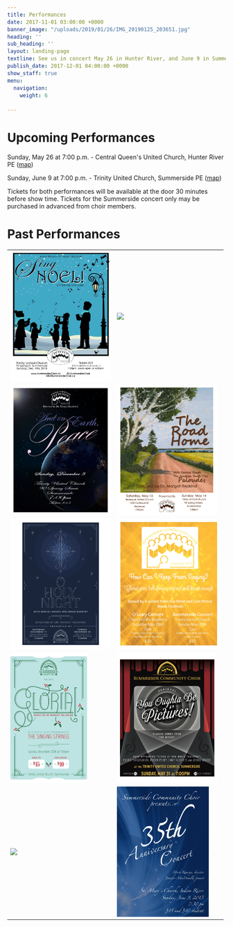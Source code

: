 ```yaml
---
title: Performances
date: 2017-11-01 03:00:00 +0000
banner_image: "/uploads/2019/01/26/IMG_20190125_203651.jpg"
heading: ''
sub_heading: ''
layout: landing-page
textline: See us in concert May 26 in Hunter River, and June 9 in Summerside
publish_date: 2017-12-01 04:00:00 +0000
show_staff: true
menu:
  navigation:
    weight: 6

---
```

# Upcoming Performances

Sunday, May 26 at 7:00 p.m. - Central Queen's United Church, Hunter River PE ([map](https://goo.gl/maps/8BsDwLN2jLK2))

Sunday, June 9 at 7:00 p.m. - Trinity United Church, Summerside PE ([map](https://goo.gl/maps/nuzN7oMkWLG2))

Tickets for both performances will be available at the door 30 minutes before show time. Tickets for the Summerside concert only may be purchased in advanced from choir members.

# Past Performances

<table> 
  <tr> 
    <td><img src="/images/concertposterchristmas2018.jpg" height="300"/></td> 
    <td><img src="/images/concertposterspring2018.jpg" height="300"/></td> 
  </tr> 
  <tr> 
    <td><img src="/images/concertposterchristmas2017.jpg" height="300"/></td>
    <td><img src="images/concertposterspring2017.jpg" height="300"/></td>
  </tr> 
  <tr> 
    <td><img src="/images/concertposterchristmas2016.jpg" height="300"/></td>
    <td><img src="/images/concertposterspring2016.jpg" height="300"/></td> 
  </tr> 
    <tr> 
    <td><img src="/images/concertposterchristmas2015.jpg" height="300"/></td>
    <td><img src="images/concertposterspring2015.jpg" height="300"/></td>
  </tr> 
  <tr> 
    <td><img src="/images/concertposterchristmas2014.jpg" height="300"/></td>
    <td><img src="/images/concertposterspring2014.jpg" height="300"/></td> 
  </tr>
</table>
